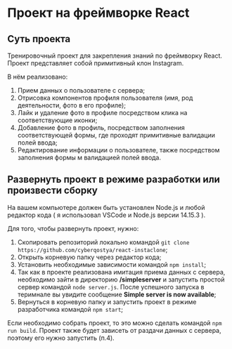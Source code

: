# Проект на фреймворке React

## Суть проекта

Тренировочный проект для закрепления знаний по фреймворку React. Проект представляет собой примитивный клон Instagram.

В нём реализовано:
1. Прием данных о пользователе с сервера;
2. Отрисовка компонентов профиля пользователя (имя, род деятельности, фото в его профиле);
3. Лайк и удаление фото в профиле посредством клика на соответствующие иконки;
4. Добавление фото в профиль, посредством заполнения соответствующей формы, где проходят примитивные валидации полей ввода;
5. Редактирование информации о пользователе, также посредством заполнения формы м валидацией полей ввода.


## Развернуть проект в режиме разработки или произвести сборку

На вашем компьютере должен быть установлен Node.js и любой редактор кода ( я использовал VSCode и Node.js версии 14.15.3 ).

Для того, чтобы развернуть проект, нужно:
1. Скопировать репозиторий локально командой `git clone https://github.com/cyberqostya/react-instaclone`;
2. Открыть корневую папку через редактор кода;
3. Установить необходимые зависимости командой `npm install`;
4. Так как в проекте реализована имитация приема данных с сервера, необходимо зайти в директорию **/simpleserver** и запустить простой сервер командой `node server.js`. После успешного запуска в теримнале вы увидите сообщение **Simple server is now available**;
5. Вернуться в корневую папку и запустить проект в режиме разработчика командой `npm start`;

Если необходимо собрать проект, то это можно сделать командой `npm run build`. Проект также будет зависеть от раздачи данных с сервера, поэтому его нужно запустить (п.4).
